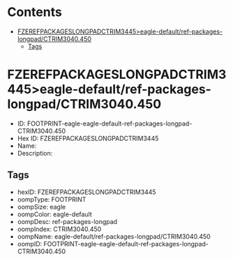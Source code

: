 



Contents
========

* [FZEREFPACKAGESLONGPADCTRIM3445>eagle-default/ref-packages-longpad/CTRIM3040.450](#fzerefpackageslongpadctrim3445eagle-defaultref-packages-longpadctrim3040450)
	* [Tags](#tags)

# FZEREFPACKAGESLONGPADCTRIM3445>eagle-default/ref-packages-longpad/CTRIM3040.450

- ID: FOOTPRINT-eagle-eagle-default-ref-packages-longpad-CTRIM3040.450
- Hex ID: FZEREFPACKAGESLONGPADCTRIM3445
- Name: 
- Description: 

## Tags

- hexID: FZEREFPACKAGESLONGPADCTRIM3445
- oompType: FOOTPRINT
- oompSize: eagle
- oompColor: eagle-default
- oompDesc: ref-packages-longpad
- oompIndex: CTRIM3040.450
- oompName: eagle-default/ref-packages-longpad/CTRIM3040.450
- oompID: FOOTPRINT-eagle-eagle-default-ref-packages-longpad-CTRIM3040.450
